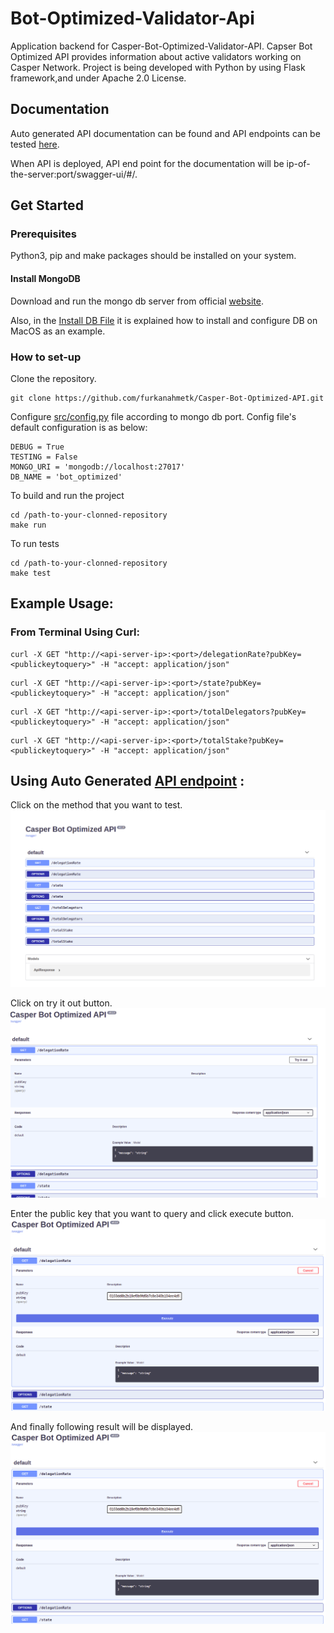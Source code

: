 # Bot-Optimized-Validator-Api

Application backend for Casper-Bot-Optimized-Validator-API. Capser Bot Optimized API provides information about active validators working on Casper Network. Project is being developed with Python by using Flask framework,and under Apache 2.0 License.

## Documentation

Auto generated API documentation can be found and API endpoints can be tested [here](http://38.242.242.73:5555/swagger-ui/#/).

When API is deployed, API end point for the documentation will be ip-of-the-server:port/swagger-ui/#/.

## Get Started

### Prerequisites

Python3, pip and make packages should be installed on your system.

#### Install MongoDB

Download and run the mongo db server from official [website](https://www.mongodb.com/docs/manual/administration/install-community/).

Also, in the [Install DB File](https://github.com/furkanahmetk/Casper-Bot-Optimized-API/blob/main/docs/INSTALL%20DB.md) it is explained how to install and configure DB on MacOS as an example.

### How to set-up

Clone the repository.
```
git clone https://github.com/furkanahmetk/Casper-Bot-Optimized-API.git
```

Configure [src/config.py](https://github.com/furkanahmetk/Casper-Bot-Optimized-API/blob/main/src/config.py) file according to mongo db port. Config file's default configuration is as below:
```
DEBUG = True
TESTING = False
MONGO_URI = 'mongodb://localhost:27017'
DB_NAME = 'bot_optimized'
```

To build and run the project
```
cd /path-to-your-clonned-repository
make run
```

To run tests
```
cd /path-to-your-clonned-repository
make test
```

## Example Usage:

### From Terminal Using Curl:

````
curl -X GET "http://<api-server-ip>:<port>/delegationRate?pubKey=<publickeytoquery>" -H "accept: application/json"
````
````
curl -X GET "http://<api-server-ip>:<port>/state?pubKey=<publickeytoquery>" -H "accept: application/json"
````
````
curl -X GET "http://<api-server-ip>:<port>/totalDelegators?pubKey=<publickeytoquery>" -H "accept: application/json"
````
````
curl -X GET "http://<api-server-ip>:<port>/totalStake?pubKey=<publickeytoquery>" -H "accept: application/json"
````

## Using Auto Generated [API endpoint](http://38.242.242.73:5555/swagger-ui/#/) :
Click on the method that you want to test.
![Swagger General](docs/assets/swaggerui1.png)

Click on try it out button.
![Swagger Try](docs/assets/swaggerui2.png)

Enter the public key that you want to query and click execute button.
![Swagger Execute](docs/assets/swaggerui3.png)

And finally following result will be displayed.
![Swagger Result](docs/assets/swaggerui3.png)
